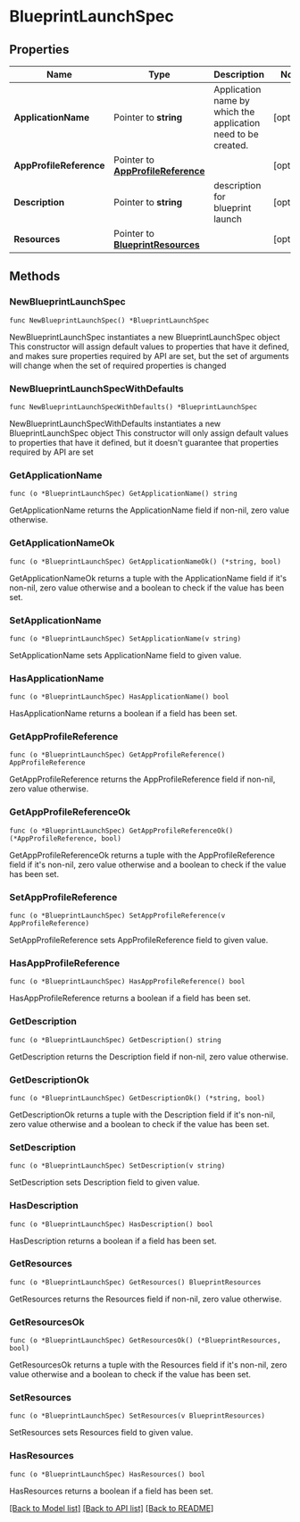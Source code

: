 # BlueprintLaunchSpec

## Properties

Name | Type | Description | Notes
------------ | ------------- | ------------- | -------------
**ApplicationName** | Pointer to **string** | Application name by which the application need to be created. | [optional] 
**AppProfileReference** | Pointer to [**AppProfileReference**](AppProfileReference.md) |  | [optional] 
**Description** | Pointer to **string** | description for blueprint launch | [optional] 
**Resources** | Pointer to [**BlueprintResources**](BlueprintResources.md) |  | [optional] 

## Methods

### NewBlueprintLaunchSpec

`func NewBlueprintLaunchSpec() *BlueprintLaunchSpec`

NewBlueprintLaunchSpec instantiates a new BlueprintLaunchSpec object
This constructor will assign default values to properties that have it defined,
and makes sure properties required by API are set, but the set of arguments
will change when the set of required properties is changed

### NewBlueprintLaunchSpecWithDefaults

`func NewBlueprintLaunchSpecWithDefaults() *BlueprintLaunchSpec`

NewBlueprintLaunchSpecWithDefaults instantiates a new BlueprintLaunchSpec object
This constructor will only assign default values to properties that have it defined,
but it doesn't guarantee that properties required by API are set

### GetApplicationName

`func (o *BlueprintLaunchSpec) GetApplicationName() string`

GetApplicationName returns the ApplicationName field if non-nil, zero value otherwise.

### GetApplicationNameOk

`func (o *BlueprintLaunchSpec) GetApplicationNameOk() (*string, bool)`

GetApplicationNameOk returns a tuple with the ApplicationName field if it's non-nil, zero value otherwise
and a boolean to check if the value has been set.

### SetApplicationName

`func (o *BlueprintLaunchSpec) SetApplicationName(v string)`

SetApplicationName sets ApplicationName field to given value.

### HasApplicationName

`func (o *BlueprintLaunchSpec) HasApplicationName() bool`

HasApplicationName returns a boolean if a field has been set.

### GetAppProfileReference

`func (o *BlueprintLaunchSpec) GetAppProfileReference() AppProfileReference`

GetAppProfileReference returns the AppProfileReference field if non-nil, zero value otherwise.

### GetAppProfileReferenceOk

`func (o *BlueprintLaunchSpec) GetAppProfileReferenceOk() (*AppProfileReference, bool)`

GetAppProfileReferenceOk returns a tuple with the AppProfileReference field if it's non-nil, zero value otherwise
and a boolean to check if the value has been set.

### SetAppProfileReference

`func (o *BlueprintLaunchSpec) SetAppProfileReference(v AppProfileReference)`

SetAppProfileReference sets AppProfileReference field to given value.

### HasAppProfileReference

`func (o *BlueprintLaunchSpec) HasAppProfileReference() bool`

HasAppProfileReference returns a boolean if a field has been set.

### GetDescription

`func (o *BlueprintLaunchSpec) GetDescription() string`

GetDescription returns the Description field if non-nil, zero value otherwise.

### GetDescriptionOk

`func (o *BlueprintLaunchSpec) GetDescriptionOk() (*string, bool)`

GetDescriptionOk returns a tuple with the Description field if it's non-nil, zero value otherwise
and a boolean to check if the value has been set.

### SetDescription

`func (o *BlueprintLaunchSpec) SetDescription(v string)`

SetDescription sets Description field to given value.

### HasDescription

`func (o *BlueprintLaunchSpec) HasDescription() bool`

HasDescription returns a boolean if a field has been set.

### GetResources

`func (o *BlueprintLaunchSpec) GetResources() BlueprintResources`

GetResources returns the Resources field if non-nil, zero value otherwise.

### GetResourcesOk

`func (o *BlueprintLaunchSpec) GetResourcesOk() (*BlueprintResources, bool)`

GetResourcesOk returns a tuple with the Resources field if it's non-nil, zero value otherwise
and a boolean to check if the value has been set.

### SetResources

`func (o *BlueprintLaunchSpec) SetResources(v BlueprintResources)`

SetResources sets Resources field to given value.

### HasResources

`func (o *BlueprintLaunchSpec) HasResources() bool`

HasResources returns a boolean if a field has been set.


[[Back to Model list]](../README.md#documentation-for-models) [[Back to API list]](../README.md#documentation-for-api-endpoints) [[Back to README]](../README.md)


